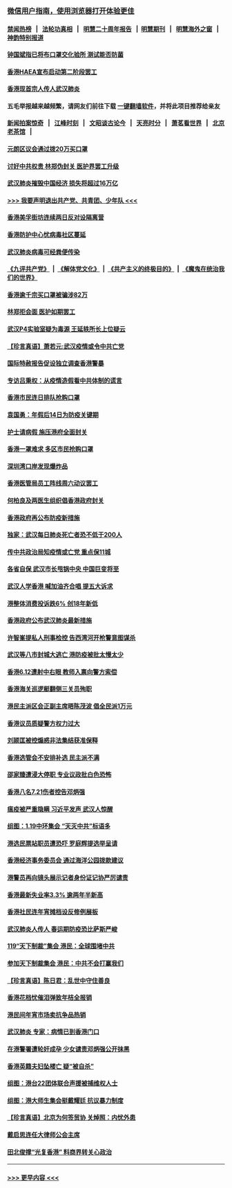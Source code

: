### [微信用户指南，使用浏览器打开体验更佳](https://github.com/gfw-breaker/banned-news1/blob/master/indexes/wechat-guide.md?t=0)
#### [禁闻热榜](热点新闻.md?t=0)  &nbsp;&nbsp;|&nbsp;&nbsp; [法轮功真相](https://github.com/gfw-breaker/truth/blob/master/README.md?t=0) &nbsp;&nbsp;|&nbsp;&nbsp; [明慧二十周年报告](https://github.com/gfw-breaker/mh-reports/blob/master/README.md?t=0) &nbsp;&nbsp;|&nbsp;&nbsp;[明慧期刊](https://github.com/gfw-breaker/mh-qikan) &nbsp;&nbsp;|&nbsp;&nbsp; [明慧海外之窗](https://github.com/gfw-breaker/mh-news/blob/master/README.md?t=0) &nbsp;&nbsp;|&nbsp;&nbsp; [神韵特别报道](https://github.com/gfw-breaker/mh-news/blob/master/shenyun.md?t=0)
#### [钟国斌指已将布口罩交化验所 测试能否防菌](../pages/nsc415/n11842783.md?t=02041101) 
#### [香港HAEA宣布启动第二阶段罢工](../pages/nsc415/n11842723.md?t=02041101) 
#### [香港现首宗人传人武汉肺炎](../pages/nsc415/n11842766.md?t=02041101) 
#### 五毛举报越来越频繁，请网友们前往下载 [一键翻墙软件](https://github.com/gfw-breaker/ssr-accounts)，并将此项目推荐给亲友
#### [新闻拍案惊奇](https://github.com/gfw-breaker/banned-news1/blob/master/pages/link4.md) &nbsp;&nbsp;|&nbsp;&nbsp; [江峰时刻](https://github.com/gfw-breaker/banned-news1/blob/master/pages/link4.md) &nbsp;&nbsp;|&nbsp;&nbsp; [文昭谈古论今](https://github.com/gfw-breaker/banned-news1/blob/master/pages/link4.md) &nbsp;&nbsp;|&nbsp;&nbsp; [天亮时分](https://github.com/gfw-breaker/banned-news1/blob/master/pages/link4.md) &nbsp;&nbsp;|&nbsp;&nbsp; [萧茗看世界](https://github.com/gfw-breaker/banned-news1/blob/master/pages/link4.md) &nbsp;&nbsp;|&nbsp;&nbsp; [北京老茶馆](https://github.com/gfw-breaker/banned-news1/blob/master/pages/link4.md) &nbsp;&nbsp;|&nbsp;&nbsp; 
#### [元朗区议会通过拨20万买口罩](../pages/nsc415/n11842754.md?t=02041101) 
#### [讨好中共权贵 林郑伪封关 医护界罢工升级](../pages/nsc415/n11842359.md?t=02041101) 
#### [武汉肺炎摧毁中国经济 损失将超过16万亿](../pages/nsc415/n11839723.md?t=02041101) 
#### [>>> 我要声明退出共产党、共青团、少年队 <<<](https://github.com/begood0513/goodnews/blob/master/quit/letter.md) 
#### [香港美孚街坊连续两日反对设隔离营](../pages/nsc415/n11839962.md?t=02041101) 
#### [香港防护中心忧病毒社区蔓延](../pages/nsc415/n11839933.md?t=02041101) 
#### [武汉肺炎病毒可经粪便传染](../pages/nsc415/n11839939.md?t=02041101) 
#### [《九评共产党》](https://github.com/begood0513/9ping.md/blob/master/README.md) &nbsp;|&nbsp; [《解体党文化》](../../../../jtdwh.md/blob/master/README.md)  &nbsp;|&nbsp; [《共产主义的终极目的》](../../../../gczydzjmd.md/blob/master/README.md) &nbsp;|&nbsp; [《魔鬼在统治我们的世界》](../../../../mgztzwmdsj.md/blob/master/README.md) 
#### [香港逾千宗买口罩被骗涉82万](../pages/nsc415/n11839914.md?t=02041101) 
#### [林郑拒会面 医护如期罢工](../pages/nsc415/n11839892.md?t=02041101) 
#### [武汉P4实验室疑为毒源 王延轶所长上位疑云](../pages/nsc415/n11835543.md?t=02041101) 
#### [【珍言真语】萧若元:武汉疫情或令中共亡党](../pages/nsc415/n11829394.md?t=02041101) 
#### [国际特赦报告促设独立调查香港警暴](../pages/nsc415/n11833845.md?t=02041101) 
#### [专访吕秉权：从疫情造假看中共体制的谎言](../pages/nsc415/n11833813.md?t=02041101) 
#### [香港市民连日排队抢购口罩](../pages/nsc415/n11833794.md?t=02041101) 
#### [袁国勇：年假后14日为防疫关键期](../pages/nsc415/n11831088.md?t=02041101) 
#### [护士请病假 施压港府全面封关](../pages/nsc415/n11831030.md?t=02041101) 
#### [香港一罩难求 多区市民抢购口罩](../pages/nsc415/n11831002.md?t=02041101) 
#### [深圳湾口岸发现爆炸品](../pages/nsc415/n11828802.md?t=02041101) 
#### [香港医管局员工阵线周六动议罢工](../pages/nsc415/n11828762.md?t=02041101) 
#### [何柏良及两医生组织倡香港政府封关](../pages/nsc415/n11828749.md?t=02041101) 
#### [香港政府再公布防疫新措施](../pages/nsc415/n11828716.md?t=02041101) 
#### [独家：武汉每日肺炎死亡者恐不低于200人](../pages/nsc415/n11828240.md?t=02041101) 
#### [传中共政治局知疫情或亡党 重点保11城](../pages/nsc415/n11828145.md?t=02041101) 
#### [各省自保 武汉市长甩锅中央 中国巨变将至](../pages/nsc415/n11828021.md?t=02041101) 
#### [武汉人学香港 喊加油齐合唱 提五大诉求](../pages/nsc415/n11827046.md?t=02041101) 
#### [港整体消费投诉跌6% 创18年新低](../pages/nsc415/n11817280.md?t=02041101) 
#### [香港政府公布武汉肺炎最新措施](../pages/nsc415/n11817152.md?t=02041101) 
#### [许智峯提私人刑事检控 告西湾河开枪警意图谋杀](../pages/nsc415/n11817132.md?t=02041101) 
#### [武汉等八市封城大逃亡 港防疫被批太慢太少](../pages/nsc415/n11817058.md?t=02041101) 
#### [香港6.12遭射中右眼 教师入禀向警方索偿](../pages/nsc415/n11814678.md?t=02041101) 
#### [香港海关巡逻艇翻侧三关员殉职](../pages/nsc415/n11814604.md?t=02041101) 
#### [港民主派区会正副主席晤陈茂波 倡全民派1万元](../pages/nsc415/n11814582.md?t=02041101) 
#### [香港议员质疑警方权力过大](../pages/nsc415/n11814560.md?t=02041101) 
#### [刘颕匡被控煽惑非法集结获准保释](../pages/nsc415/n11811727.md?t=02041101) 
#### [香港选管会不安排补选 民主派不满](../pages/nsc415/n11811691.md?t=02041101) 
#### [邵家臻遭浸大停职 专业议政批白色恐怖](../pages/nsc415/n11811670.md?t=02041101) 
#### [香港八名7.21伤者控告邓炳强](../pages/nsc415/n11811623.md?t=02041101) 
#### [瘟疫被严重隐瞒 习近平发声 武汉人惊醒](../pages/nsc415/n11811186.md?t=02041101) 
#### [组图：1.19中环集会 “天灭中共”标语多](../pages/nsc415/n11809514.md?t=02041101) 
#### [港选民票站职员遭恐吓 罗庭辉提选举呈请](../pages/nsc415/n11808914.md?t=02041101) 
#### [香港经济事务委员会 通过海洋公园拨款建议](../pages/nsc415/n11808906.md?t=02041101) 
#### [港警员再向镜头展示记者身份证记协严厉谴责](../pages/nsc415/n11808888.md?t=02041101) 
#### [香港最新失业率3.3% 逾两年半新高](../pages/nsc415/n11808887.md?t=02041101) 
#### [香港社民连年宵摊档设反修例展板](../pages/nsc415/n11808857.md?t=02041101) 
#### [武汉肺炎人传人 春运期防疫恐比萨斯严峻](../pages/nsc415/n11808739.md?t=02041101) 
#### [119“天下制裁”集会 港民：全球围堵中共](../pages/nsc415/n11806318.md?t=02041101) 
#### [参加天下制裁集会 港民：中共不会打赢我们](../pages/nsc415/n11806596.md?t=02041101) 
#### [【珍言真语】陈日君：乱世中守住善良](../pages/nsc415/n11806247.md?t=02041101) 
#### [香港花档忧催泪弹致年桔全报销](../pages/nsc415/n11806130.md?t=02041101) 
#### [港民间年宵市场卖抗争品热销](../pages/nsc415/n11806073.md?t=02041101) 
#### [武汉肺炎 专家：病情已到香港门口](../pages/nsc415/n11806020.md?t=02041101) 
#### [在港警署遭轮奸成孕 少女谴责邓炳强公开抹黑](../pages/nsc415/n11805981.md?t=02041101) 
#### [香港英籍夫妇坠楼亡 疑“被自杀”](../pages/nsc415/n11805937.md?t=02041101) 
#### [组图：港台22团体联合声援被捕维权人士](../pages/nsc415/n11801834.md?t=02041101) 
#### [组图：港大师生集会挺戴耀廷 抗议暴力制度](../pages/nsc415/n11799298.md?t=02041101) 
#### [【珍言真语】北京为何签贸协 关焯照：内忧外患](../pages/nsc415/n11799790.md?t=02041101) 
#### [戴启思连任大律师公会主席](../pages/nsc415/n11799306.md?t=02041101) 
#### [田北俊撑“光复香港” 料商界转关心政治](../pages/nsc415/n11799287.md?t=02041101) 

----
#### [ >>> 更早内容 <<< ](../indexes/nsc415-earlier.md)
